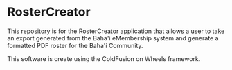 # RosterCreator
This repository is for the RosterCreator application that allows a user to take an export generated from the Baha'i eMembership system and generate a formatted PDF roster for the Baha'i Community. 

This software is create using the ColdFusion on Wheels framework.
